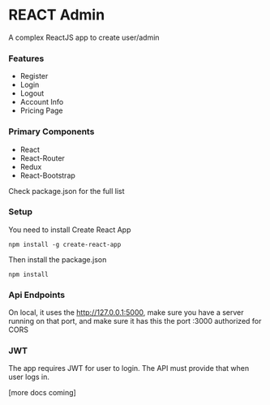 
# REACT Admin

A complex ReactJS app to create user/admin 

### Features

- Register 
- Login
- Logout
- Account Info
- Pricing Page


### Primary Components

- React 
- React-Router
- Redux
- React-Bootstrap 

Check package.json for the full list


### Setup

You need to install Create React App

    npm install -g create-react-app

Then install the package.json 

    npm install 
    
    
### Api Endpoints

On local, it uses the http://127.0.0.1:5000, 
make sure you have a server running on that port, 
and make sure it has this the port :3000 authorized for CORS

### JWT

The app requires JWT for user to login. The API must provide that 
when user logs in.

[more docs coming]




    